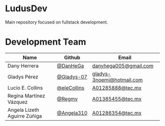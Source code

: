 # LudusDev
Main repository focused on fullstack development.

# Development Team

| Name | Github | Email |
| --- | --- | --- |
| Dany Herrera |[@DanHeGa](https://github.com/DanHeGa) | danyhega005@gmail.com |
| Gladys Pérez | [@Gladys-07](https://github.com/Gladys-07) | gladys-3noemi@hotmail.com |
| Lucio E. Collins | [@eleCollins](https://github.com/eleCollins) | A01285888@tec.mx |
| Regina Martínez Vázquez | [@Regmv](https://github.com/Regmv) | A01385455@tec.mx |
| Angela Lizeth Aguirre Zúñiga | [@Angela310](https://github.com/Angela310) | A01286354@tec.mx |
